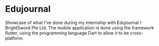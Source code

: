 # Edujournal
Showcase of what I've done during my internship with Edujournal / BrightSword Pte Ltd.
The mobile application is done using the framework flutter, using the programming language Dart to allow it to be cross-platform.
